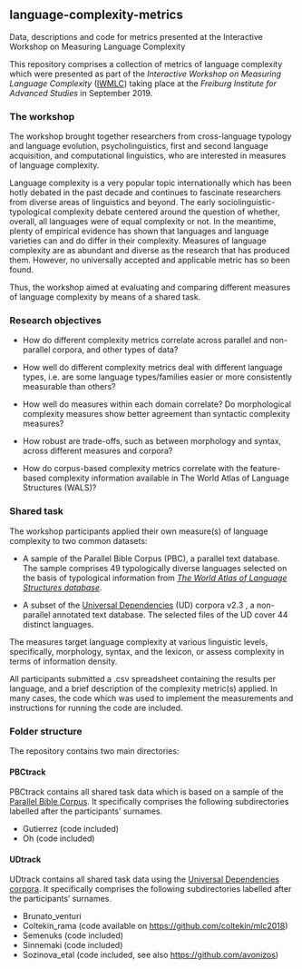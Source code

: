 ## language-complexity-metrics
Data, descriptions and code for metrics presented at the Interactive Workshop on Measuring Language Complexity

This repository comprises a collection of metrics of language complexity which were presented as part of the *Interactive Workshop on Measuring Language Complexity* ([IWMLC](http://christianbentz.de/MLC2019_index.html)) taking place at the *Freiburg Institute for Advanced Studies* in September 2019. 

### The workshop 

The workshop brought together researchers from cross-language typology and language evolution, psycholinguistics, first and second language acquisition, and computational linguistics, who are interested in measures of language complexity. 

Language complexity is a very popular topic internationally which has been hotly debated in the past decade and continues to fascinate researchers from diverse areas of linguistics and beyond. The early sociolinguistic-typological complexity debate centered around the question of whether, overall, all languages were of equal complexity or not. In the meantime, plenty of empirical evidence has shown that languages and language varieties can and do differ in their complexity. Measures of language complexity are as abundant and diverse as the research that has produced them. However, no universally accepted and applicable metric has so been found. 

Thus, the workshop aimed at evaluating and comparing different measures of language complexity by means of a shared task. 

### Research objectives

* How do different complexity metrics correlate across parallel and non-parallel corpora, and other types of data?

* How well do different complexity metrics deal with different language types, i.e. are some language types/families easier or more consistently measurable than others?
    
* How well do measures within each domain correlate? Do morphological complexity measures show better agreement than syntactic complexity measures?
   
* How robust are trade-offs, such as between morphology and syntax, across different measures and corpora?
   
* How do corpus-based complexity metrics correlate with the feature-based complexity information available in The World Atlas of Language Structures (WALS)?

### Shared task

The workshop participants applied their own measure(s) of language complexity to two common datasets:

* A sample of the Parallel Bible Corpus (PBC), a parallel text database. The sample comprises 49  typologically diverse languages selected on the basis of typological information from [*The World Atlas of Language Structures database*](https://wals.info/).

* A subset of the [Universal Dependencies](http://universaldependencies.org/) (UD) corpora v2.3 , a non-parallel annotated text database. The selected files of the UD cover 44 distinct languages.

The measures target language complexity at various linguistic levels, specifically, morphology, syntax, and the lexicon, or assess complexity in terms of information density. 

All participants submitted a .csv spreadsheet containing the results per language, and a brief description of the complexity metric(s) applied. In many cases, the code which was used to implement the measurements and instructions for running the code are included. 

### Folder structure

The repository contains two main directories:

#### PBCtrack 

PBCtrack contains all shared task data which is based on a sample of the [Parallel Bible Corpus]( http://www.christianbentz.de/MLC2019/PBC49.zip). It specifically comprises the following subdirectories labelled after the participants’ surnames.
* Gutierrez (code included)
* Oh (code included)

#### UDtrack

UDtrack contains all shared task data using the [Universal Dependencies corpora](http://www.christianbentz.de/MLC2019/UDtrack.zip). It specifically comprises the following subdirectories labelled after the participants’ surnames.

* Brunato_venturi 
* Coltekin_rama (code available on https://github.com/coltekin/mlc2018)
* Semenuks (code included)
* Sinnemaki (code included)
* Sozinova_etal (code included, see also https://github.com/avonizos)

